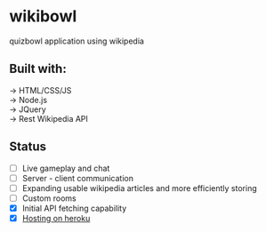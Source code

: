 # wikibowl
 quizbowl application using wikipedia
## Built with:
 -> HTML/CSS/JS  
 -> Node.js  
 -> JQuery  
 -> Rest Wikipedia API
## Status
 - [ ] Live gameplay and chat
 - [ ] Server - client communication
 - [ ] Expanding usable wikipedia articles and more efficiently storing
 - [ ] Custom rooms
 - [x] Initial API fetching capability
 - [x] [Hosting on heroku](wikibowl.herokuapp.com)

